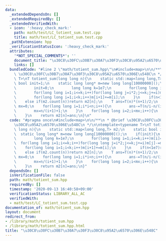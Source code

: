 ```yaml
---
data:
  _extendedDependsOn: []
  _extendedRequiredBy: []
  _extendedVerifiedWith:
  - icon: ':heavy_check_mark:'
    path: math/test/LC_totient_sum.test.cpp
    title: math/test/LC_totient_sum.test.cpp
  _pathExtension: hpp
  _verificationStatusIcon: ':heavy_check_mark:'
  attributes:
    '*NOT_SPECIAL_COMMENTS*': ''
    document_title: "\u30C8\u30FC\u30B7\u30A7\u30F3\u30C8\u95A2\u6570\u306E\u548C"
    links: []
  bundledCode: "#line 2 \"math/totient_sum.hpp\"\n#include<map>\n\n/**\n * @brief\
    \ \u30C8\u30FC\u30B7\u30A7\u30F3\u30C8\u95A2\u6570\u306E\u548C\n */\n\ntemplate<typename\
    \ T>\nT totient_sum(long long n){\n    static std::map<long long,T> m2;\n    static\
    \ bool init=1;\n    static long long* m=new long long[10000000]();\n    if(init){\n\
    \        init=0;\n        long long k=1e7;\n        for(long long i=1;i<=k;i++)m[i]=i;\n\
    \        for(long long i=1;i<=k;i++)for(long long j=i*2;j<=k;j+=i)m[j]-=m[i];\n\
    \        for(long long i=1;i<k;i++)m[i+1]+=m[i];\n    }\n    if(n<1e7)return m[n];\n\
    \    else if(m2.count(n))return m2[n];\n    T ans=T(n)*(n+1)/2;\n    long long\
    \ mx=0;\n    for(long long i=1;i*i<n;i++){\n        ans-=T(n/i-n/(i+1))*totient_sum<T>(i);\n\
    \        mx=n/(i+1)+1;\n    }\n    for(long long i=2;i<mx;i++){\n        ans-=totient_sum<T>(n/i);\n\
    \    }\n    return m2[n]=ans;\n}\n"
  code: "#pragma once\n#include<map>\n\n/**\n * @brief \u30C8\u30FC\u30B7\u30A7\u30F3\
    \u30C8\u95A2\u6570\u306E\u548C\n */\n\ntemplate<typename T>\nT totient_sum(long\
    \ long n){\n    static std::map<long long,T> m2;\n    static bool init=1;\n  \
    \  static long long* m=new long long[10000000]();\n    if(init){\n        init=0;\n\
    \        long long k=1e7;\n        for(long long i=1;i<=k;i++)m[i]=i;\n      \
    \  for(long long i=1;i<=k;i++)for(long long j=i*2;j<=k;j+=i)m[j]-=m[i];\n    \
    \    for(long long i=1;i<k;i++)m[i+1]+=m[i];\n    }\n    if(n<1e7)return m[n];\n\
    \    else if(m2.count(n))return m2[n];\n    T ans=T(n)*(n+1)/2;\n    long long\
    \ mx=0;\n    for(long long i=1;i*i<n;i++){\n        ans-=T(n/i-n/(i+1))*totient_sum<T>(i);\n\
    \        mx=n/(i+1)+1;\n    }\n    for(long long i=2;i<mx;i++){\n        ans-=totient_sum<T>(n/i);\n\
    \    }\n    return m2[n]=ans;\n}"
  dependsOn: []
  isVerificationFile: false
  path: math/totient_sum.hpp
  requiredBy: []
  timestamp: '2020-09-13 16:40:58+09:00'
  verificationStatus: LIBRARY_ALL_AC
  verifiedWith:
  - math/test/LC_totient_sum.test.cpp
documentation_of: math/totient_sum.hpp
layout: document
redirect_from:
- /library/math/totient_sum.hpp
- /library/math/totient_sum.hpp.html
title: "\u30C8\u30FC\u30B7\u30A7\u30F3\u30C8\u95A2\u6570\u306E\u548C"
---
```

